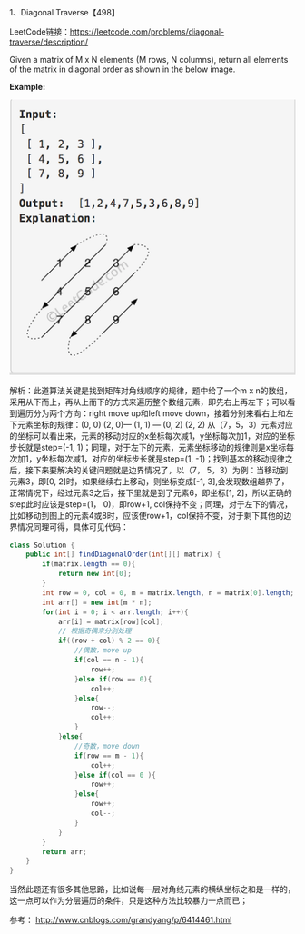 1、Diagonal Traverse【498】

LeetCode链接：https://leetcode.com/problems/diagonal-traverse/description/

Given a matrix of M x N elements (M rows, N columns), return all elements of the matrix in diagonal order as shown in the below image.

**Example:**

![498](https://github.com/CoolRandy/daily_algorithm/blob/master/498.png)

解析：此道算法关键是找到矩阵对角线顺序的规律，题中给了一个m x n的数组，采用从下而上，再从上而下的方式来遍历整个数组元素，即先右上再左下；可以看到遍历分为两个方向：right move up和left move down，接着分别来看右上和左下元素坐标的规律：(0, 0)     (2, 0)— (1, 1) — (0, 2)     (2, 2)  从（7，5，3）元素对应的坐标可以看出来，元素的移动对应的x坐标每次减1，y坐标每次加1，对应的坐标步长就是step=(-1, 1)；同理，对于左下的元素，元素坐标移动的规律则是x坐标每次加1，y坐标每次减1，对应的坐标步长就是step=(1, -1)；找到基本的移动规律之后，接下来要解决的关键问题就是边界情况了，以（7， 5，3）为例：当移动到元素3，即[0, 2]时，如果继续右上移动，则坐标变成[-1, 3],会发现数组越界了，正常情况下，经过元素3之后，接下里就是到了元素6，即坐标[1, 2]，所以正确的step此时应该是step=(1， 0)，即row+1, col保持不变；同理，对于左下的情况，比如移动到图上的元素4或8时，应该使row+1，col保持不变，对于剩下其他的边界情况同理可得，具体可见代码：

```java
class Solution {
    public int[] findDiagonalOrder(int[][] matrix) {
        if(matrix.length == 0){
            return new int[0];
        }
        int row = 0, col = 0, m = matrix.length, n = matrix[0].length; 
        int arr[] = new int[m * n];
        for(int i = 0; i < arr.length; i++){
            arr[i] = matrix[row][col];
          	// 根据奇偶来分别处理
            if((row + col) % 2 == 0){
                //偶数，move up
                if(col == n - 1){
                    row++;
                }else if(row == 0){
                    col++;
                }else{
                    row--;
                    col++;
                }
            }else{
                //奇数，move down
                if(row == m - 1){
                    col++;
                }else if(col == 0 ){
                    row++;
                }else{
                    row++;
                    col--;
                }
            }
        }
        return arr;
    }
}
```

当然此题还有很多其他思路，比如说每一层对角线元素的横纵坐标之和是一样的，这一点可以作为分层遍历的条件，只是这种方法比较暴力一点而已；

参考： http://www.cnblogs.com/grandyang/p/6414461.html
